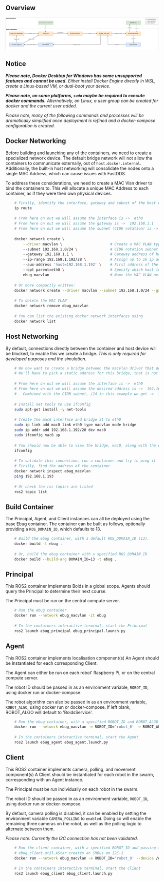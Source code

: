 ## Overview
![Component Architecure](component_architecture.png)


## Notice
***Please note, Docker Desktop for Windows has some unsupported features and cannot be used.***
*Either install Docker Engine directly in WSL, create a Linux-based VM, or dual-boot your device.*

***Please note, on some platforms, `sudo` maybe be required to execute docker commands.***
*Alternatively, on Linux, a user group can be created for docker and the current user added.*

*Please note, many of the following commands and processes will be dramatically simplified once deployment is refined and a docker-compose configuration is created.*


## Docker Networking
Before building and launching any of the containers, we need to create a specialized network device.
The default bridge network will not allow the containers to communicate externally, out of `host.docker.internal`.
Additionally, the built-in host networking will consolidate the nodes onto a single MAC Address, which can cause issues with FastDDS.

To address these considerations, we need to create a MAC Vlan driver to bind the containers to. 
This will allocate a unique MAC Address to each container, as if they were their own physical devices.

```sh
    # Firstly, identify the interface, gateway and subnet of the host device
    ip route

    # From here on out we will assume the interface is ->  eth0
    # From here on out we will assume the gateway is ->  192.168.1.1
    # From here on out we will assume the subnet (CIDR notation) is ->  192.168.1.0/24

    docker network create \
        --driver macvlan \                      # Create a MAC VLAN type network
        --subnet 192.168.1.0/24 \               # CIDR notation subnet of host device
        --gateway 192.168.1.1 \                 # Gateway address of host device
        --ip-range 192.168.1.192/28 \           # Assign up to 16 ip addresses from 192 to 208 (Can change)
        --aux-address 'host=192.168.1.192' \    # First address of the ip range is reserved for the bridge interface 
        --opt parent=eth0 \                     # Specify which host interface to bind to
        ebug_macvlan                            # Name the MAC VLAN network

    # Or more compactly written:
    docker network create --driver macvlan --subnet 192.168.1.0/24 --gateway 192.168.1.1 --opt parent=eth0 ebug_macvlan

    # To delete the MAC VLAN
    docker network remove ebug_macvlan

    # You can list the existing docker network interfaces using
    docker network list
```


## Host Networking

By default, connections directly between the container and host device will be blocked, to enable this we create a bridge.
*This is only required for developed purposes and the simulation.*

```sh
    # We now want to create a bridge between the macvlan driver that docker uses, and the desired interface.
    # We'll have to pick a static address for this bridge, that is not already in use on the subnet.

    # From here on out we will assume the interface is ->  eth0
    # From here on out we will assume the desired address is ->  192.168.1.2
    #   Combined with the CIDR subnet, /24 in this example we get ->  192.168.1.2/24

    # Install net tools to use ifconfig
    sudo apt-get install -y net-tools

    # Create the mac0 interface and bridge it to eth0
    sudo ip link add mac0 link eth0 type macvlan mode bridge
    sudo ip addr add 192.168.1.192/28 dev mac0
    sudo ifconfig mac0 up

    # You should now be able to view the bridge, mac0, along with the other interfaces
    ifconfig

    # To validate this connection, run a container and try to ping it
    # Firstly, find the address of the container
    docker network inspect ebug_macvlan
    ping 192.168.1.193

    # Or check the ros topics are listed
    ros2 topic list
```




## Build Container
The Principal, Agent, and Client instances can all be deployed using the base Ebug container.
The container can be built as follows, optionally providing a `ROS_DOMAIN_ID`, which defaults to 13.

```sh
    # Build the ebug container, with a default ROS_DOMAIN_ID (13).
    docker build -t ebug .

    # Or, build the ebug container with a specified ROS_DOMAIN_ID
    docker build --build-arg DOMAIN_ID=13 -t ebug .
```


## Principal
This ROS2 container implements Boids in a global scope. 
Agents should query the Principal to determine their next course.

The Principal must be run on the central compute server.

```sh
    # Run the ebug container
    docker run --network ebug_macvlan -it ebug

    # In the containers interactive terminal, start the Principal
    ros2 launch ebug_principal ebug_principal.launch.py
```


## Agent
This ROS2 container implements localisation component(s)
An Agent should be instantiated for each corresponding Client.

The Agent can either be run on each robot' Raspberry Pi, or on the central compute server.

The robot ID should be passed in as an environment variable, `ROBOT_ID`, using docker run or docker-compose.

The robot algorithm can also be passed in as an environment variable, `ROBOT_ALGO`, using docker run or docker-compose.
If left blank, ROBOT_ALGO will default to 'BoidsService'.

```sh
    # Run the ebug container, with a specified ROBOT_ID and ROBOT_ALGO
    docker run --network ebug_macvlan -e ROBOT_ID='robot_0' -e ROBOT_ALGO='BoidsService' -it ebug

    # In the containers interactive terminal, start the Agent
    ros2 launch ebug_agent ebug_agent.launch.py
```

## Client
This ROS2 container implements camera, polling, and movement component(s)
A Client should be instantiated for each robot in the swarm, corresponding with an Agent instance.

The Principal must be run individually on each robot in the swarm.

The robot ID should be passed in as an environment variable, `ROBOT_ID`, using docker run or docker-compose.

By default, camera polling is disabled, it can be enabled by setting the environment variable `CAMERA_POLLING` to `enabled`.
Doing so will enable the remaining three cameras on the robot, as well as the polling logic to alternate between them.

*Please note: Currently the I2C connection has not been validated.*

```sh
    # Run the client container, with a specified ROBOT_ID and passing through I2C-1
    # ebug_client.util.AStar creates an SMBus on I2C-1
    docker run --network ebug_macvlan -e ROBOT_ID='robot_0' --device /dev/i2c-1 -it ebug

    # In the containers interactive terminal, start the Client
    ros2 launch ebug_client ebug_client.launch.py
```


